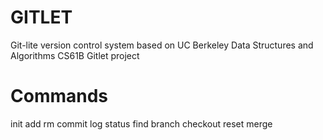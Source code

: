 # GITLET 
Git-lite version control system based on UC Berkeley Data Structures and Algorithms CS61B Gitlet project

# Commands
init
add
rm
commit
log
status
find
branch
checkout
reset
merge
